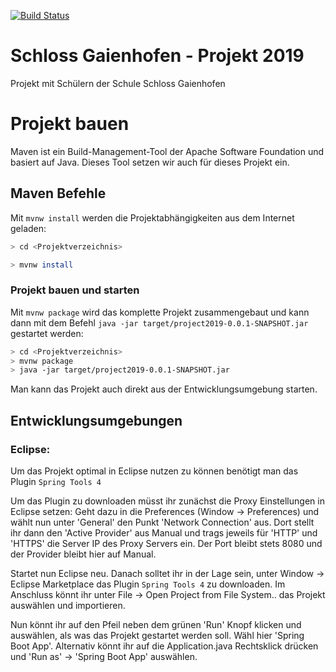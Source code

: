 [![Build Status](https://travis-ci.org/Sybit-Education/schloss-gaienhofen-projekt-2019.svg?branch=master)](https://travis-ci.org/Sybit-Education/schloss-gaienhofen-projekt-2019)


# Schloss Gaienhofen - Projekt 2019

Projekt mit Schülern der Schule Schloss Gaienhofen

# Projekt bauen

Maven ist ein Build-Management-Tool der Apache Software Foundation und basiert auf Java. 
Dieses Tool setzen wir auch für dieses Projekt ein.

## Maven Befehle

Mit ```mvnw install``` werden die Projektabhängigkeiten aus dem Internet geladen:

```bash
> cd <Projektverzeichnis>

> mvnw install

```

### Projekt bauen und starten

Mit ```mvnw package``` wird das komplette Projekt zusammengebaut und kann dann
mit dem Befehl ```java -jar target/project2019-0.0.1-SNAPSHOT.jar``` gestartet werden:

```bash
> cd <Projektverzeichnis>
> mvnw package
> java -jar target/project2019-0.0.1-SNAPSHOT.jar

```

Man kann das Projekt auch direkt aus der Entwicklungsumgebung starten.

## Entwicklungsumgebungen

### Eclipse:

Um das Projekt optimal in Eclipse nutzen zu können benötigt man das Plugin ```Spring Tools 4```

Um das Plugin zu downloaden müsst ihr zunächst die Proxy Einstellungen in Eclipse setzen: Geht dazu in die Preferences (Window -> Preferences)
und wählt nun unter 'General' den Punkt 'Network Connection' aus. Dort stellt ihr dann den 'Active Provider' aus Manual
und trags jeweils für 'HTTP' und 'HTTPS' die Server IP des Proxy Servers ein. Der Port bleibt stets 8080 und der Provider bleibt hier auf Manual.

Startet nun Eclipse neu. Danach solltet ihr in der Lage sein, unter Window -> Eclipse Marketplace das Plugin ```Spring Tools 4``` zu downloaden.
Im Anschluss könnt ihr unter File -> Open Project from File System.. das Projekt auswählen und importieren. 

Nun könnt ihr auf den Pfeil neben dem grünen 'Run' Knopf klicken und auswählen, als was das Projekt gestartet werden soll. Wähl hier 'Spring Boot App'.
Alternativ könnt ihr auf die Application.java Rechtsklick drücken und 'Run as' -> 'Spring Boot App' auswählen.






